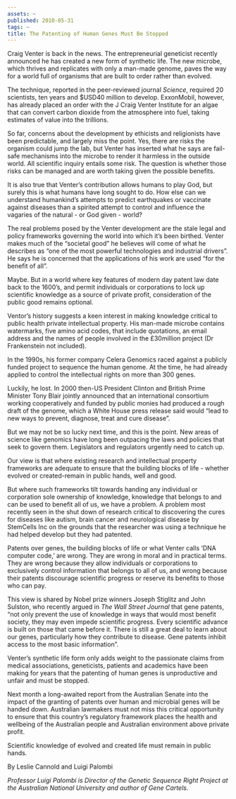 ```yaml
---
assets: ~
published: 2010-05-31
tags: ~
title: The Patenting of Human Genes Must Be Stopped
---
```

Craig Venter is back in the news. The entrepreneurial geneticist
recently announced he has created a new form of synthetic life. The new
microbe, which thrives and replicates with only a man-made genome, paves
the way for a world full of organisms that are built to order rather
than evolved.

The technique, reported in the peer-reviewed journal *Science*, required
20 scientists, ten years and $USD40 million to develop. ExxonMobil,
however, has already placed an order with the J Craig Venter Institute
for an algae that can convert carbon dioxide from the atmosphere into
fuel, taking estimates of value into the trillions.

So far, concerns about the development by ethicists and religionists
have been predictable, and largely miss the point. Yes, there are risks
the organism could jump the lab, but Venter has inserted what he says
are fail-safe mechanisms into the microbe to render it harmless in the
outside world. All scientific inquiry entails some risk. The question is
whether those risks can be managed and are worth taking given the
possible benefits.

It is also true that Venter’s contribution allows humans to play God,
but surely this is what humans have long sought to do. How else can we
understand humankind’s attempts to predict earthquakes or vaccinate
against diseases than a spirited attempt to control and influence the
vagaries of the natural - or God given - world?

The real problems posed by the Venter development are the stale legal
and policy frameworks governing the world into which it’s been birthed.
Venter makes much of the “societal good” he believes will come of what
he describes as “one of the most powerful technologies and industrial
drivers”. He says he is concerned that the applications of his work are
used “for the benefit of all”.

Maybe. But in a world where key features of modern day patent law date
back to the 1600’s, and permit individuals or corporations to lock up
scientific knowledge as a source of private profit, consideration of the
public good remains optional.

Ventor’s history suggests a keen interest in making knowledge critical
to public health private intellectual property. His man-made microbe
contains watermarks, five amino acid codes, that include quotations, an
email address and the names of people involved in the £30million project
(Dr Frankenstein not included).

In the 1990s, his former company Celera Genomics raced against a
publicly funded project to sequence the human genome. At the time, he
had already applied to control the intellectual rights on more than 300
genes.

Luckily, he lost. In 2000 then-US President Clinton and British Prime
Minister Tony Blair jointly announced that an international consortium
working cooperatively and funded by public monies had produced a rough
draft of the genome, which a White House press release said would “lead
to new ways to prevent, diagnose, treat and cure disease”.

But we may not be so lucky next time, and this is the point. New areas
of science like genomics have long been outpacing the laws and policies
that seek to govern them. Legislators and regulators urgently need to
catch up.

Our view is that where existing research and intellectual property
frameworks are adequate to ensure that the building blocks of life -
whether evolved or created-remain in public hands, well and good.

But where such frameworks tilt towards handing any individual or
corporation sole ownership of knowledge, knowledge that belongs to and
can be used to benefit all of us, we have a problem. A problem most
recently seen in the shut down of research critical to discovering the
cures for diseases like autism, brain cancer and neurological disease by
StemCells Inc on the grounds that the researcher was using a technique
he had helped develop but they had patented.

Patents over genes, the building blocks of life or what Venter calls
‘DNA computer code,’ are wrong. They are wrong in moral and in practical
terms. They are wrong because they allow individuals or corporations to
exclusively control information that belongs to all of us, and wrong
because their patents discourage scientific progress or reserve its
benefits to those who can pay.

This view is shared by Nobel prize winners Joseph Stiglitz and John
Sulston, who recently argued in *The Wall Street Journal* that gene
patents, “not only prevent the use of knowledge in ways that would most
benefit society, they may even impede scientific progress. Every
scientific advance is built on those that came before it. There is still
a great deal to learn about our genes, particularly how they contribute
to disease. Gene patents inhibit access to the most basic information”.

Venter’s synthetic life form only adds weight to the passionate claims
from medical associations, geneticists, patients and academics have been
making for years that the patenting of human genes is unproductive and
unfair and must be stopped.

Next month a long-awaited report from the Australian Senate into the
impact of the granting of patents over human and microbial genes will be
handed down. Australian lawmakers must not miss this critical
opportunity to ensure that this country’s regulatory framework places
the health and wellbeing of the Australian people and Australian
environment above private profit.

Scientific knowledge of evolved and created life must remain in public
hands.

By Leslie Cannold and Luigi Palombi

*Professor Luigi Palombi is Director of the Genetic Sequence Right
Project at the Australian National University and author of Gene
Cartels.*